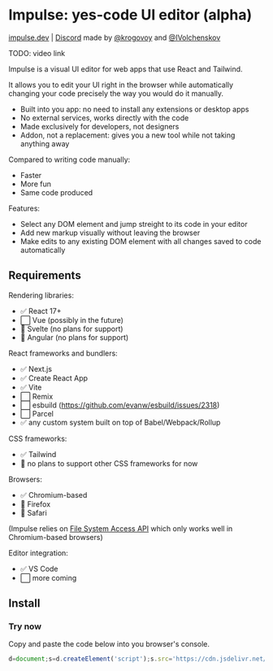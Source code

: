 # Impulse: yes-code UI editor (alpha)

[impulse.dev](https://impulse.dev) | [Discord](https://discord.gg/RbVE8cj9)
made by [@krogovoy](https://twitter.com/krogovoy) and [@IVolchenskov](https://twitter.com/IVolchenskov)

TODO: video link

Impulse is a visual UI editor for web apps that use React and Tailwind.

It allows you to edit your UI right in the browser while automatically changing your code precisely the way you would do it manually.

- Built into you app: no need to install any extensions or desktop apps
- No external services, works directly with the code
- Made exclusively for developers, not designers
- Addon, not a replacement: gives you a new tool while not taking anything away

Compared to writing code manually:
- Faster
- More fun
- Same code produced

Features:
- Select any DOM element and jump streight to its code in your editor
- Add new markup visually without leaving the browser
- Make edits to any existing DOM element with all changes saved to code automatically


## Requirements

Rendering libraries:
- ✅ React 17+
- ⬜️ Vue (possibly in the future)
- 🚫 Svelte (no plans for support)
- 🚫 Angular (no plans for support)

React frameworks and bundlers:
- ✅ Next.js
- ✅ Create React App
- ✅ Vite
- ⬜️ Remix
- ⬜️ esbuild (https://github.com/evanw/esbuild/issues/2318)
- ⬜️ Parcel
- ✅ any custom system built on top of Babel/Webpack/Rollup

CSS frameworks:
- ✅ Tailwind
- 🚫 no plans to support other CSS frameworks for now

Browsers:
- ✅ Chromium-based
- 🚫 Firefox
- 🚫 Safari

(Impulse relies on [File System Access API](https://developer.mozilla.org/en-US/docs/Web/API/File_System_Access_API) which only works well in Chromium-based browsers)

Editor integration:
- ✅ VS Code
- ⬜️ more coming


## Install

### Try now

Copy and paste the code below into you browser's console.

```js
d=document;s=d.createElement('script');s.src='https://cdn.jsdelivr.net/npm/@impulse.dev/runtime@latest/inject.js';d.body.appendChild(s)
```

### <script> tag

TODO: test

Paste this script tag at the end of `<body>`

```jsx
{process.env.NODE_ENV === 'development' && <script src="https://cdn.jsdelivr.net/npm/@impulse.dev/runtime@latest/inject.js"></script>}
```

### NPM

```sh
npm i -D @impulse.dev/runtime
```

```js
if (process.env.NODE_ENV === 'development') {
  import('@impulse.dev/runtime').then((impulse) => impulse.run())
}
```

IMPORTANT: make sure you are not shipping Impulse in your production build! It will bloat your bundle size!

Most bundlers cut out all the code inside an `if (process.env.NODE_ENV === 'development') { ... }`, but it's recommended to make a production build and compare the bundle size to what it was before.


## Setup

### Browser

If you are using Brave, enable File System Access API:
1. Go to brave://flags
2. Search for `file system access api`
3. Change it to "Enabled"

Impulse only works if you run your development environment on the same computer that you use the browser. Impulse doesn't work with remote environments because it can't edit files on other computers.

For security reasons, File System Access API only works for `localhost` when http:// is used. If you are using a different host name even though the environment is local, you should:
1. Go to chrome://flags
2. Search for `Insecure origins treated as secure`
3. Add the your origin (e.g. http://my_origin) to the list

### Prettier

Impulse edits your files and uses Prettier for formatting.

However, it can't get access to your Prettier config as it's a browser-only Node-less environment.

To fix it, you can pass it your config:

```diff
if (process.env.NODE_ENV === 'development') {
-  import('@impulse.dev/runtime').then((impulse) => impulse.run())
+  import('@impulse.dev/runtime').then((impulse) => impulse.run({
+    prettierConfig: require('path_to_prettier_config')
+  }))
}
```

Issues:

I change something and the selection goes away


## Use

A picture's worth a thousand words. A movie's worth a thousand pictures.

TODO embed video

IMPORANT: Impulse is alpha software. Although not likely, assume that it can unrecoverably ruin your codebase. Make sure to have a backup and/or a clean git state.

TODO text instruction after I fix the FS workflow


## Get help or share feedback

- [Discord server](https://discord.gg/RbVE8cj9)
- [Discussions on Github](https://github.com/kirillrogovoy/impulse/discussions)

## Contribute

Requirements:
- node 16+
- npm 8.9.0+

Clone the repo:
```sh
git clone git@github.com:kirillrogovoy/impulse.git && cd impulse
```

Install dependencies:
```sh
npm install
```

Run the dev server:
```sh
npm run dev
```

Open http://localhost:3005/. This is a playground for developing and testing the app.
